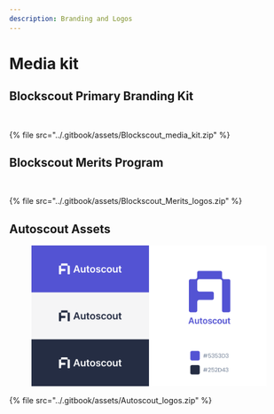 ```yaml
---
description: Branding and Logos
---
```


# Media kit

## Blockscout Primary Branding Kit

<figure><img src="../.gitbook/assets/MediaKit.png" alt=""><figcaption></figcaption></figure>

{% file src="../.gitbook/assets/Blockscout_media_kit.zip" %}

## Blockscout Merits Program

<figure><img src="../.gitbook/assets/v2_BS_Merits_Media_kit.png" alt=""><figcaption></figcaption></figure>

{% file src="../.gitbook/assets/Blockscout_Merits_logos.zip" %}

## Autoscout Assets

<figure><img src="../.gitbook/assets/Autoscout_MediaKit.png" alt=""><figcaption></figcaption></figure>

{% file src="../.gitbook/assets/Autoscout_logos.zip" %}
